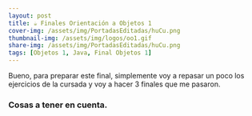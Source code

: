 ```yaml
---
layout: post
title: ☕ Finales Orientación a Objetos 1
cover-img: /assets/img/PortadasEditadas/huCu.png
thumbnail-img: /assets/img/logos/oo1.gif
share-img: /assets/img/PortadasEditadas/huCu.png
tags: [Objetos 1, Java, Final Objetos 1]
---
```


Bueno, para preparar este final, simplemente voy a repasar un poco los ejercicios de la cursada y voy a hacer 3 finales que me pasaron.

### Cosas a tener en cuenta.

